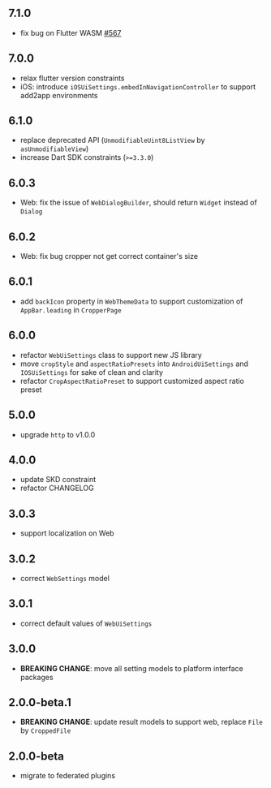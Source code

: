 ## 7.1.0

* fix bug on Flutter WASM [#567](https://github.com/hnvn/flutter_image_cropper/pull/567)

## 7.0.0

* relax flutter version constraints
* iOS: introduce `iOSUiSettings.embedInNavigationController` to support add2app environments

## 6.1.0

* replace deprecated API (`UnmodifiableUint8ListView` by `asUnmodifiableView`)
* increase Dart SDK constraints (`>=3.3.0`)

## 6.0.3

* Web: fix the issue of `WebDialogBuilder`, should return `Widget` instead of `Dialog`

## 6.0.2

* Web: fix bug cropper not get correct container's size

## 6.0.1

* add `backIcon` property in `WebThemeData` to support customization of `AppBar.leading` in `CropperPage`

## 6.0.0

* refactor `WebUiSettings` class to support new JS library
* move `cropStyle` and `aspectRatioPresets` into `AndroidUiSettings` and `IOSUiSettings` for sake of clean and clarity
* refactor `CropAspectRatioPreset` to support customized aspect ratio preset

## 5.0.0

* upgrade `http` to v1.0.0

## 4.0.0

* update SKD constraint
* refactor CHANGELOG

## 3.0.3

* support localization on Web

## 3.0.2

* correct `WebSettings` model

## 3.0.1

* correct default values of `WebUiSettings`

## 3.0.0

* **BREAKING CHANGE**: move all setting models to platform interface packages

## 2.0.0-beta.1

* **BREAKING CHANGE**: update result models to support web, replace `File` by `CroppedFile`

## 2.0.0-beta

* migrate to federated plugins
